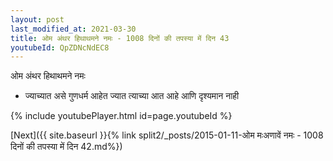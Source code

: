 ```yaml
---
layout: post
last_modified_at: 2021-03-30
title: ओम अंथर हिथाथमने नमः - 1008 दिनों की तपस्या में दिन 43
youtubeId: QpZDNcNdEC8
---
```

 
 
 ओम अंथर हिथाथमने नमः  
 
 -  ज्याच्यात असे गुणधर्म आहेत ज्यात त्याच्या आत आहे आणि दृश्यमान नाही 
 
  
 
  
 
 
 
 
 
 


{% include youtubePlayer.html id=page.youtubeId %}
 
[Next]({{ site.baseurl }}{% link  split2/_posts/2015-01-11-ओम मःअणावें नमः - 1008 दिनों की तपस्या में दिन 42.md%})
 
